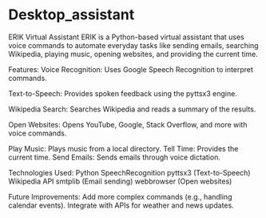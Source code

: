 # Desktop_assistant
ERIK Virtual Assistant
ERIK is a Python-based virtual assistant that uses voice commands to automate everyday tasks like sending emails, searching Wikipedia, playing music, opening websites, and providing the current time.

Features:
Voice Recognition: Uses Google Speech Recognition to interpret commands.

Text-to-Speech: Provides spoken feedback using the pyttsx3 engine.

Wikipedia Search: Searches Wikipedia and reads a summary of the results.

Open Websites: Opens YouTube, Google, Stack Overflow, and more with voice commands.

Play Music: Plays music from a local directory.
Tell Time: Provides the current time.
Send Emails: Sends emails through voice dictation.

Technologies Used:
Python
SpeechRecognition
pyttsx3 (Text-to-Speech)
Wikipedia API
smtplib (Email sending)
webbrowser (Open websites)

Future Improvements:
Add more complex commands (e.g., handling calendar events).
Integrate with APIs for weather and news updates.